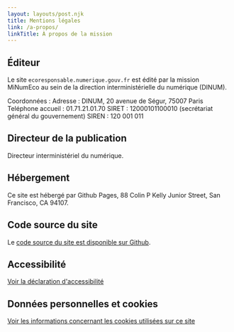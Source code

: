 ```yaml
---
layout: layouts/post.njk
title: Mentions légales
link: /a-propos/
linkTitle: À propos de la mission
---
```


## Éditeur

Le site `ecoresponsable.numerique.gouv.fr` est édité par la mission MiNumEco au sein de la direction interministérielle du numérique (DINUM).

Coordonnées :
Adresse : DINUM, 20 avenue de Ségur, 75007 Paris
Teléphone accueil : 01.71.21.01.70
SIRET : 12000101100010 (secrétariat général du gouvernement)
SIREN : 120 001 011

## Directeur de la publication

Directeur interministériel du numérique.

## Hébergement

Ce site est hébergé par Github Pages, 88 Colin P Kelly Junior Street, San Francisco, CA 94107.

## Code source du site

Le [code source du site est disponible sur Github](https://github.com/DISIC/greentech).

## Accessibilité

[Voir la déclaration d'accessibilité](/accessibilité/)

## Données personnelles et cookies

[Voir les informations concernant les cookies utilisées sur ce site](/données-personnelles/)
